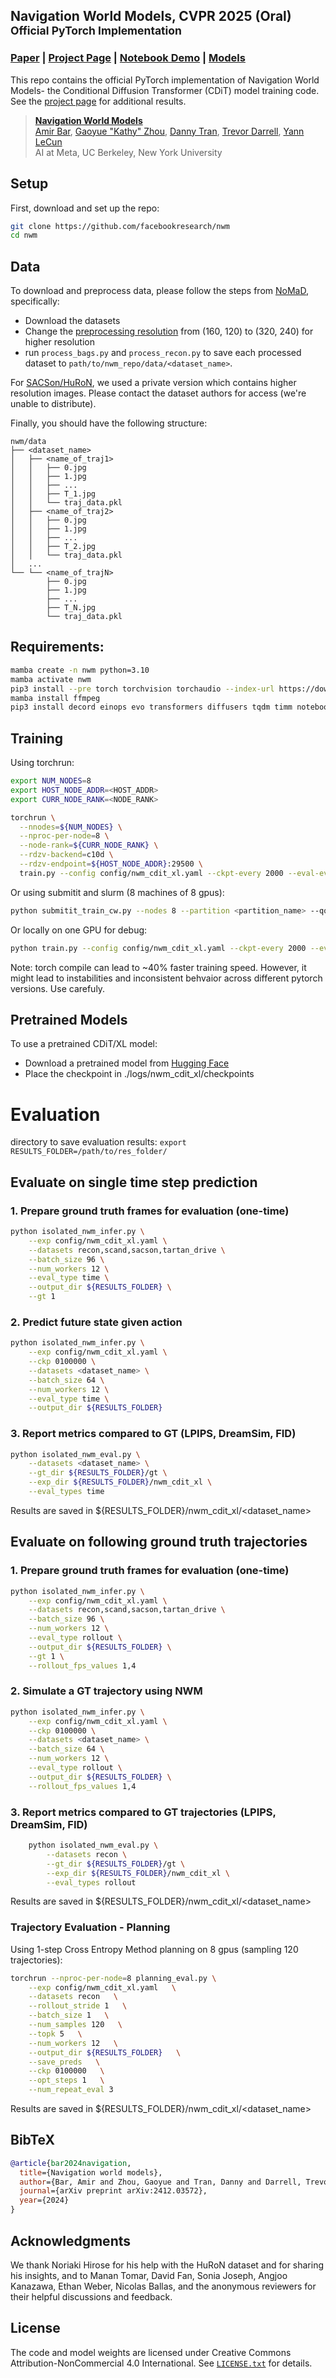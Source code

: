 ## Navigation World Models, CVPR 2025 (Oral) <br><sub>Official PyTorch Implementation</sub>

### [Paper](https://arxiv.org/abs/2412.03572) | [Project Page](https://www.amirbar.net/nwm/) | [Notebook Demo](interactive_model.ipynb) | [Models](https://huggingface.co/facebook/nwm)

This repo contains the official PyTorch implementation of Navigation World Models- the Conditional Diffusion Transformer (CDiT) model training code. See the [project page](https://www.amirbar.net/nwm) for additional results.

> [**Navigation World Models**](https://www.amirbar.net/nwm)<br>
> [Amir Bar](https://www.amirbar.net), [Gaoyue "Kathy" Zhou](https://gaoyuezhou.github.io/), [Danny Tran](https://dannytran123.github.io/), [Trevor Darrell](https://people.eecs.berkeley.edu/~trevor/), [Yann LeCun](http://yann.lecun.com/)
> <br>AI at Meta, UC Berkeley, New York University<br>

## Setup
First, download and set up the repo:

```bash
git clone https://github.com/facebookresearch/nwm
cd nwm
```

## Data
To download and preprocess data, please follow the steps from [NoMaD](https://github.com/robodhruv/visualnav-transformer?tab=readme-ov-file#data-wrangling), specifically:
- Download the datasets
- Change the [preprocessing resolution](https://github.com/robodhruv/visualnav-transformer/blob/main/train/vint_train/data/data_utils.py#L13) from (160, 120) to (320, 240) for higher resolution 
- run `process_bags.py` and `process_recon.py` to save each processed dataset to `path/to/nwm_repo/data/<dataset_name>`.

For [SACSon/HuRoN](https://sites.google.com/view/sacson-review/huron-dataset), we used a private version which contains higher resolution images. Please contact the dataset authors for access (we're unable to distribute).

Finally, you should have the following structure:

```
nwm/data
├── <dataset_name>
│   ├── <name_of_traj1>
│   │   ├── 0.jpg
│   │   ├── 1.jpg
│   │   ├── ...
│   │   ├── T_1.jpg
│   │   └── traj_data.pkl
│   ├── <name_of_traj2>
│   │   ├── 0.jpg
│   │   ├── 1.jpg
│   │   ├── ...
│   │   ├── T_2.jpg
│   │   └── traj_data.pkl
│   ...
└── └── <name_of_trajN>
    	├── 0.jpg
    	├── 1.jpg
    	├── ...
        ├── T_N.jpg
        └── traj_data.pkl
```  


## Requirements:
```bash
mamba create -n nwm python=3.10
mamba activate nwm
pip3 install --pre torch torchvision torchaudio --index-url https://download.pytorch.org/whl/nightly/cu126
mamba install ffmpeg
pip3 install decord einops evo transformers diffusers tqdm timm notebook dreamsim torcheval lpips ipywidgets
```

## Training

Using torchrun:
```bash
export NUM_NODES=8
export HOST_NODE_ADDR=<HOST_ADDR>
export CURR_NODE_RANK=<NODE_RANK>

torchrun \
  --nnodes=${NUM_NODES} \
  --nproc-per-node=8 \
  --node-rank=${CURR_NODE_RANK} \
  --rdzv-backend=c10d \
  --rdzv-endpoint=${HOST_NODE_ADDR}:29500 \
  train.py --config config/nwm_cdit_xl.yaml --ckpt-every 2000 --eval-every 10000 --bfloat16 1 --epochs 300 --torch-compile 0
```

Or using submitit and slurm (8 machines of 8 gpus):
```bash
python submitit_train_cw.py --nodes 8 --partition <partition_name> --qos <qos> --config config/nwm_cdit_xl.yaml --ckpt-every 2000 --eval-every 10000 --bfloat16 1 --epochs 300  --torch-compile 0
```

Or locally on one GPU for debug:
```bash
python train.py --config config/nwm_cdit_xl.yaml --ckpt-every 2000 --eval-every 10000 --bfloat16 1 --epochs 300  --torch-compile 0
```

Note: torch compile can lead to ~40%  faster training speed. However, it might lead to instabilities and inconsistent behvaior across different pytorch versions. Use carefuly.

## Pretrained Models
To use a pretrained CDiT/XL model:
- Download a pretrained model from [Hugging Face](https://huggingface.co/facebook/nwm)
- Place the checkpoint in ./logs/nwm_cdit_xl/checkpoints

# Evaluation

directory to save evaluation results:
`export RESULTS_FOLDER=/path/to/res_folder/`

## Evaluate on single time step prediction 

### 1. Prepare ground truth frames for evaluation (one-time)

```bash
python isolated_nwm_infer.py \
    --exp config/nwm_cdit_xl.yaml \
    --datasets recon,scand,sacson,tartan_drive \
    --batch_size 96 \
    --num_workers 12 \
    --eval_type time \
    --output_dir ${RESULTS_FOLDER} \
    --gt 1
```
### 2. Predict future state given action

```bash    
python isolated_nwm_infer.py \
    --exp config/nwm_cdit_xl.yaml \
    --ckp 0100000 \
    --datasets <dataset_name> \
    --batch_size 64 \
    --num_workers 12 \
    --eval_type time \
    --output_dir ${RESULTS_FOLDER}
```
### 3. Report metrics compared to GT (LPIPS, DreamSim, FID)

```bash    
python isolated_nwm_eval.py \
    --datasets <dataset_name> \
    --gt_dir ${RESULTS_FOLDER}/gt \
    --exp_dir ${RESULTS_FOLDER}/nwm_cdit_xl \
    --eval_types time
```
Results are saved in ${RESULTS_FOLDER}/nwm_cdit_xl/<dataset_name>

## Evaluate on following ground truth trajectories

### 1. Prepare ground truth frames for evaluation (one-time)

```bash
python isolated_nwm_infer.py \
    --exp config/nwm_cdit_xl.yaml \
    --datasets recon,scand,sacson,tartan_drive \
    --batch_size 96 \
    --num_workers 12 \
    --eval_type rollout \
    --output_dir ${RESULTS_FOLDER} \
    --gt 1 \
    --rollout_fps_values 1,4
```
### 2. Simulate a GT trajectory using NWM
```bash
python isolated_nwm_infer.py \
    --exp config/nwm_cdit_xl.yaml \
    --ckp 0100000 \
    --datasets <dataset_name> \
    --batch_size 64 \
    --num_workers 12 \
    --eval_type rollout \
    --output_dir ${RESULTS_FOLDER} \
    --rollout_fps_values 1,4
```

### 3. Report metrics compared to GT trajectories (LPIPS, DreamSim, FID)
```bash
    python isolated_nwm_eval.py \
        --datasets recon \
        --gt_dir ${RESULTS_FOLDER}/gt \
        --exp_dir ${RESULTS_FOLDER}/nwm_cdit_xl \
        --eval_types rollout
```
Results are saved in ${RESULTS_FOLDER}/nwm_cdit_xl/<dataset_name>

### Trajectory Evaluation - Planning

Using 1-step Cross Entropy Method planning on 8 gpus (sampling 120 trajectories):
```bash
torchrun --nproc-per-node=8 planning_eval.py \
    --exp config/nwm_cdit_xl.yaml   \
    --datasets recon   \
    --rollout_stride 1   \
    --batch_size 1   \
    --num_samples 120   \
    --topk 5   \
    --num_workers 12   \
    --output_dir ${RESULTS_FOLDER}   \
    --save_preds   \
    --ckp 0100000   \
    --opt_steps 1   \
    --num_repeat_eval 3
```
Results are saved in ${RESULTS_FOLDER}/nwm_cdit_xl/<dataset_name>

## BibTeX

```bibtex
@article{bar2024navigation,
  title={Navigation world models},
  author={Bar, Amir and Zhou, Gaoyue and Tran, Danny and Darrell, Trevor and LeCun, Yann},
  journal={arXiv preprint arXiv:2412.03572},
  year={2024}
}
```

## Acknowledgments
We thank Noriaki Hirose for his help with the HuRoN dataset and for sharing his insights, and to Manan Tomar, David Fan, Sonia Joseph, Angjoo Kanazawa, Ethan Weber, Nicolas Ballas, and the anonymous reviewers for their helpful discussions and feedback.

## License
The code and model weights are licensed under Creative Commons Attribution-NonCommercial 4.0 International. See [`LICENSE.txt`](LICENSE.txt) for details.
